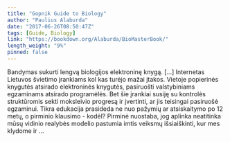 ```yaml
---
title: "Gopnik Guide to Biology"
author: "Paulius Alaburda"
date: "2017-06-26T08:50:47Z"
tags: [Guide, Biology]
link: "https://bookdown.org/Alaburda/BioMasterBook/"
length_weight: "9%"
pinned: false
---
```


Bandymas sukurti lengvą biologijos elektroninę knygą. [...] Internetas Lietuvos švietimo įrankiams kol kas turėjo mažai įtakos. Vietoje popierinės knygutės atsirado elektroninės knygutės, pasiruošti valstybiniams egzaminams atsirado programėlės. Bet šie įrankiai susiję su kontrolės struktūromis sekti moksleivio progresą ir įvertinti, ar jis teisingai pasiruošė egzaminui. Tikra edukacija prasideda ne nuo pažymių ar atsiskaitymo po 12 metų, o pirminio klausimo - kodėl? Pirminė nuostaba, jog aplinka neatitinka mūsų vidinio realybės modelio pastumia imtis veiksmų išsiaiškinti, kur mes klydome ir ...

